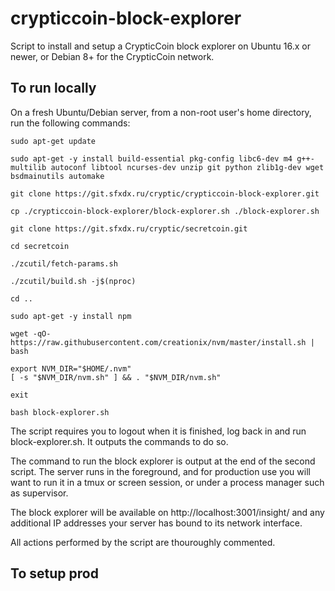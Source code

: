 # crypticcoin-block-explorer

Script to install and setup a CrypticCoin block explorer on Ubuntu 16.x or newer, or Debian 8+ for the CrypticCoin network.

## To run locally

On a fresh Ubuntu/Debian server, from a non-root user's home directory, run the following commands:
```
sudo apt-get update

sudo apt-get -y install build-essential pkg-config libc6-dev m4 g++-multilib autoconf libtool ncurses-dev unzip git python zlib1g-dev wget bsdmainutils automake

git clone https://git.sfxdx.ru/cryptic/crypticcoin-block-explorer.git

cp ./crypticcoin-block-explorer/block-explorer.sh ./block-explorer.sh

git clone https://git.sfxdx.ru/cryptic/secretcoin.git

cd secretcoin

./zcutil/fetch-params.sh

./zcutil/build.sh -j$(nproc)

cd ..

sudo apt-get -y install npm

wget -qO- https://raw.githubusercontent.com/creationix/nvm/master/install.sh | bash

export NVM_DIR="$HOME/.nvm"
[ -s "$NVM_DIR/nvm.sh" ] && . "$NVM_DIR/nvm.sh"

exit

bash block-explorer.sh

```
The script requires you to logout when it is finished, log back in and run block-explorer.sh. It outputs the commands to do so.

The command to run the block explorer is output at the end of the second script. 
The server runs in the foreground, and for production use you will want to run it in a tmux or screen session, or under a process manager such as supervisor.

The block explorer will be available on http://localhost:3001/insight/ and any additional IP addresses your server has bound to its network interface.

All actions performed by the script are thouroughly commented. 

## To setup prod
